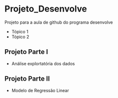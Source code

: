 # Projeto_Desenvolve
Projeto para a aula de github do programa desenvolve

* Tópico 1
* Tópico 2

## Projeto Parte I

* Análise explortatória dos dados

## Projeto Parte II

* Modelo de Regressão Linear